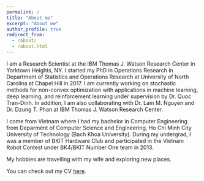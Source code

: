 ```yaml
---
permalink: /
title: "About me"
excerpt: "About me"
author_profile: true
redirect_from: 
  - /about/
  - /about.html
---
```


I am a Research Scientist at the IBM Thomas J. Watson Research Center in Yorktown Heights, NY. I started my PhD in Operations Research in Department of Statistics and Operations Research at University of North Carolina at Chapel Hill in 2017. I am currently working on stochastic methods for non-convex optimization with applications in machine learning, deep learning, and reinforcement learning under supervision by Dr. Quoc Tran-Dinh. In addition, I am also collaborating with Dr. Lam M. Nguyen and Dr. Dzung T. Phan at IBM Thomas J. Watson Research Center.

I come from Vietnam where I had my bachelor in Computer Engineering from Deparment of Computer Science and Engineering, Ho Chi Minh City University of Technology (Bach Khoa University). During my undergrad, I was a member of BKIT Hardware Club and participated in the Vietnam Robot Contest under BK4/BKIT Number One team in 2013.

My hobbies are travelling with my wife and exploring new places.

You can check out my CV <a href="../files/NhanPhamCV.pdf" target="_blank">here</a>.

